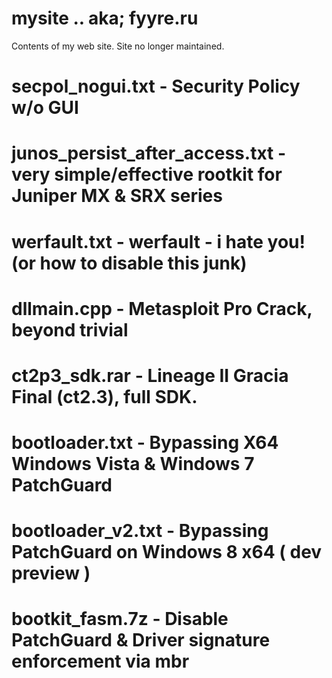 # mysite .. aka; fyyre.ru

Contents of my web site.  Site no longer maintained.

# secpol_nogui.txt - Security Policy w/o GUI
# junos_persist_after_access.txt - very simple/effective rootkit for Juniper MX & SRX series
# werfault.txt - werfault - i hate you! (or how to disable this junk)
# dllmain.cpp - Metasploit Pro Crack, beyond trivial
# ct2p3_sdk.rar - Lineage II Gracia Final (ct2.3), full SDK.


# bootloader.txt - Bypassing X64 Windows Vista & Windows 7 PatchGuard
# bootloader_v2.txt - Bypassing PatchGuard on Windows 8 x64 ( dev preview )
# bootkit_fasm.7z - Disable PatchGuard & Driver signature enforcement via mbr

